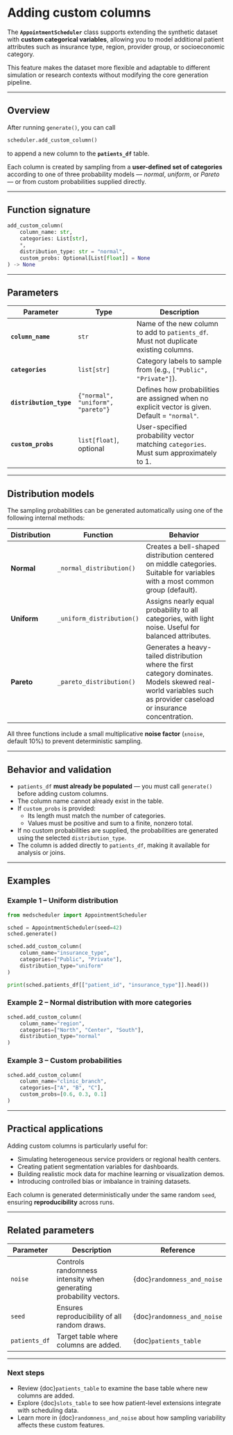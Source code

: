 # Adding custom columns

The **`AppointmentScheduler`** class supports extending the synthetic dataset with **custom categorical variables**, allowing you to model additional patient attributes such as insurance type, region, provider group, or socioeconomic category.

This feature makes the dataset more flexible and adaptable to different simulation or research contexts without modifying the core generation pipeline.

---

## Overview

After running `generate()`, you can call  
```python
scheduler.add_custom_column()
```  
to append a new column to the **`patients_df`** table.

Each column is created by sampling from a **user-defined set of categories** according to one of three probability models — *normal*, *uniform*, or *Pareto* — or from custom probabilities supplied directly.

---

## Function signature

```python
add_custom_column(
    column_name: str,
    categories: List[str],
    *,
    distribution_type: str = "normal",
    custom_probs: Optional[List[float]] = None
) -> None
```

---

## Parameters

| Parameter | Type | Description |
|------------|------|-------------|
| **`column_name`** | `str` | Name of the new column to add to `patients_df`. Must not duplicate existing columns. |
| **`categories`** | `list[str]` | Category labels to sample from (e.g., `["Public", "Private"]`). |
| **`distribution_type`** | `{"normal", "uniform", "pareto"}` | Defines how probabilities are assigned when no explicit vector is given. Default = `"normal"`. |
| **`custom_probs`** | `list[float]`, optional | User-specified probability vector matching `categories`. Must sum approximately to 1. |

---

## Distribution models

The sampling probabilities can be generated automatically using one of the following internal methods:

| Distribution | Function | Behavior |
|---------------|-----------|-----------|
| **Normal** | `_normal_distribution()` | Creates a bell-shaped distribution centered on middle categories. Suitable for variables with a most common group (default). |
| **Uniform** | `_uniform_distribution()` | Assigns nearly equal probability to all categories, with light noise. Useful for balanced attributes. |
| **Pareto** | `_pareto_distribution()` | Generates a heavy-tailed distribution where the first category dominates. Models skewed real-world variables such as provider caseload or insurance concentration. |

All three functions include a small multiplicative **noise factor** (`±noise`, default 10%) to prevent deterministic sampling.

---

## Behavior and validation

- `patients_df` **must already be populated** — you must call `generate()` before adding custom columns.  
- The column name cannot already exist in the table.  
- If `custom_probs` is provided:
  - Its length must match the number of categories.
  - Values must be positive and sum to a finite, nonzero total.  
- If no custom probabilities are supplied, the probabilities are generated using the selected `distribution_type`.  
- The column is added directly to `patients_df`, making it available for analysis or joins.

---

## Examples

### Example 1 – Uniform distribution
```python
from medscheduler import AppointmentScheduler

sched = AppointmentScheduler(seed=42)
sched.generate()

sched.add_custom_column(
    column_name="insurance_type",
    categories=["Public", "Private"],
    distribution_type="uniform"
)

print(sched.patients_df[["patient_id", "insurance_type"]].head())
```

### Example 2 – Normal distribution with more categories
```python
sched.add_custom_column(
    column_name="region",
    categories=["North", "Center", "South"],
    distribution_type="normal"
)
```

### Example 3 – Custom probabilities
```python
sched.add_custom_column(
    column_name="clinic_branch",
    categories=["A", "B", "C"],
    custom_probs=[0.6, 0.3, 0.1]
)
```

---

## Practical applications

Adding custom columns is particularly useful for:
- Simulating heterogeneous service providers or regional health centers.  
- Creating patient segmentation variables for dashboards.  
- Building realistic mock data for machine learning or visualization demos.  
- Introducing controlled bias or imbalance in training datasets.

Each column is generated deterministically under the same random `seed`, ensuring **reproducibility** across runs.

---

## Related parameters

| Parameter | Description | Reference |
|------------|-------------|------------|
| `noise` | Controls randomness intensity when generating probability vectors. | {doc}`randomness_and_noise` |
| `seed` | Ensures reproducibility of all random draws. | {doc}`randomness_and_noise` |
| `patients_df` | Target table where columns are added. | {doc}`patients_table` |

---

### Next steps
- Review {doc}`patients_table` to examine the base table where new columns are added.  
- Explore {doc}`slots_table` to see how patient-level extensions integrate with scheduling data.  
- Learn more in {doc}`randomness_and_noise` about how sampling variability affects these custom features.
